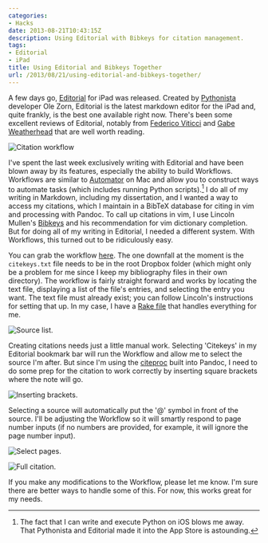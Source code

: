 ```yaml
---
categories:
- Hacks
date: 2013-08-21T10:43:15Z
description: Using Editorial with Bibkeys for citation management.
tags:
- Editorial
- iPad
title: Using Editorial and Bibkeys Together
url: /2013/08/21/using-editorial-and-bibkeys-together/
---
```


A few days go, [Editorial](http://omz-software.com/editorial/) for iPad was released. Created by [Pythonista](http://omz-software.com/pythonista/) developer Ole Zorn, Editorial is the latest markdown editor for the iPad and, quite frankly, is the best one available right now. There's been some excellent reviews of Editorial, notably from [Federico Viticci](http://www.macstories.net/stories/editorial-for-ipad-review/) and [Gabe Weatherhead](http://www.macdrifter.com/2013/08/editorial-for-ipad-a-landmark-in-ios-text-editors.html) that are well worth reading.

![Citation workflow](/assets/images/workflow_full.png)

I've spent the last week exclusively writing with Editorial and have been blown away by its features, especially the ability to build Workflows. Workflows are similar to [Automator](http://support.apple.com/kb/HT2488?viewlocale=en_US&locale=en_US) on Mac and allow you to construct ways to automate tasks (which includes running Python scripts).[^1] I do all of my writing in Markdown, including my dissertation, and I wanted a way to access my citations, which I maintain in a BibTeX database for citing in vim and processing with Pandoc. To call up citations in vim, I use Lincoln Mullen's [Bibkeys](https://github.com/lmullen/bibkeys) and his recommendation for vim dictionary completion. But for doing all of my writing in Editorial, I needed a different system. With Workflows, this turned out to be ridiculously easy.

You can grab the workflow [here](http://editorial-app.appspot.com/workflow/6470969526845440/dNU4HGyckGo). The one downfall at the moment is the `citekeys.txt` file needs to be in the root Dropbox folder (which might only be a problem for me since I keep my bibliography files in their own directory). The workflow is fairly straight forward and works by locating the text file, displaying a list of the file's entries, and selecting the entry you want. The text file must already exist; you can follow Lincoln's instructions for setting that up. In my case, I have a [Rake file](https://github.com/hepplerj/bib/blob/master/Rakefile) that handles everything for me.

![Source list.](/assets/images/workflow_list.png)

Creating citations needs just a little manual work. Selecting 'Citekeys' in my Editorial bookmark bar will run the Workflow and allow me to select the source I'm after. But since I'm using the [citeproc](http://gorgias.mine.nu/repos/citeproc-hs/) built into Pandoc, I need to do some prep for the citation to work correctly by inserting square brackets where the note will go. 

![Inserting brackets.](/assets/images/workflow_brackets.png)

Selecting a source will automatically put the '@' symbol in front of the source. I'll be adjusting the Workflow so it will smartly respond to page number inputs (if no numbers are provided, for example, it will ignore the page number input).

![Select pages.](/assets/images/workflow_pages.png)

![Full citation.](/assets/images/workflow_citation.png)

If you make any modifications to the Workflow, please let me know. I'm sure there are better ways to handle some of this. For now, this works great for my needs. 

[^1]: The fact that I can write and execute Python on iOS blows me away. That Pythonista and Editorial made it into the App Store is astounding.

